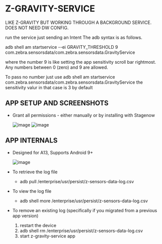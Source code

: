 # Z-GRAVITY-SERVICE
LIKE Z-GRAVITY BUT WORKING THROUGH A BACKGROUND SERVICE. DOES NOT NEED DW CONFIG.

run the service just sending an Intent 
The adb syntax is as follows.

adb shell am startservice --ei GRAVITY_THRESHOLD 9 com.zebra.sensorsdata/com.zebra.sensorsdata.GravityService

where the number 9 is like setting the app sensitivity scroll bar rightmost.
Any numbers between 0 (zero) and 9 are allowed.

To pass no number just use
adb shell am startservice com.zebra.sensorsdata/com.zebra.sensorsdata.GravityService 
the sensitivity valur in that case is 3 by default

## APP SETUP AND SCREENSHOTS
- Grant all permissions - either manually or by installing with Stagenow

  ![image](https://github.com/NDZL/Z-GRAVITY-SERVICE/assets/11386676/4c602ed0-a393-4711-bb08-fa46f2fe7941)
![image](https://github.com/NDZL/Z-GRAVITY-SERVICE/assets/11386676/794588f1-9675-4fa7-8a3a-44f4db0731b8)


## APP INTERNALS
- Designed for A13, Supports Android 9+

  ![image](https://github.com/NDZL/Z-GRAVITY-SERVICE/assets/11386676/b38b9333-c2f0-4443-883c-8fb2b80dee58)

* To retrieve the log file
  * adb pull /enterprise/usr/persist/z-sensors-data-log.csv

* To view the log file
  * adb shell more /enterprise/usr/persist/z-sensors-data-log.csv
 
* To remove an existing log (specifically if you migrated from a previous app version)
  1. restart the device 
  1. adb shell rm /enterprise/usr/persist/z-sensors-data-log.csv
  1. start z-gravity-service app
 
   

